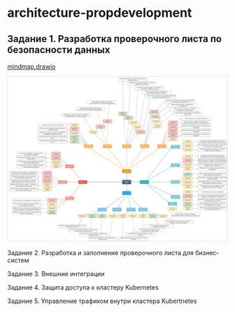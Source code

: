 # architecture-propdevelopment

## Задание 1. Разработка проверочного листа по безопасности данных

[mindmap.drawio](https://github.com/Boropwnz/architecture-propdevelopment/blob/sprint_7/Task1/mindmap.drawio)

![Картинка](https://github.com/Boropwnz/architecture-propdevelopment/blob/sprint_7/Task1/mindmap.jpg)


Задание 2. Разработка и заполнение проверочного листа для бизнес-систем



Задание 3. Внешние интеграции



Задание 4. Защита доступа к кластеру Kubernetes



Задание 5. Управление трафиком внутри кластера Kubertnetes
